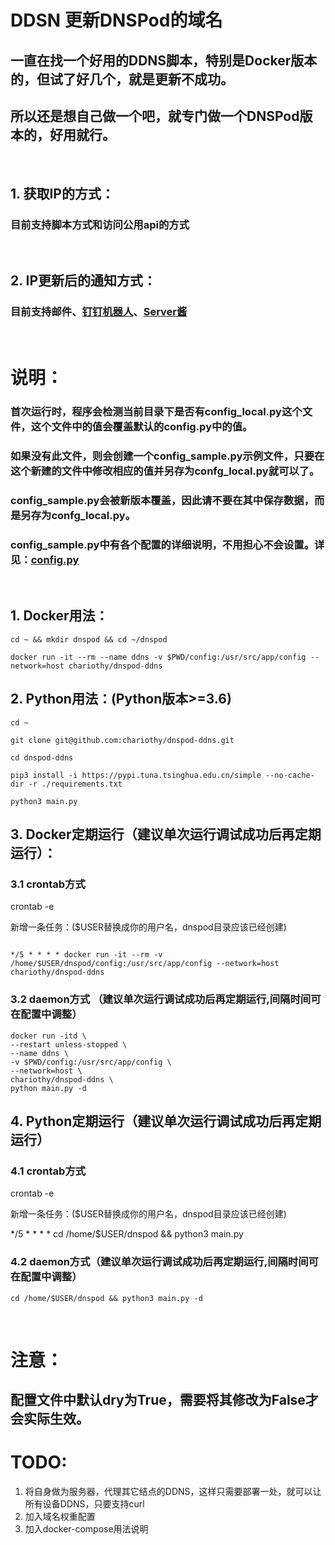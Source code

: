 # DDSN 更新DNSPod的域名

## 一直在找一个好用的DDNS脚本，特别是Docker版本的，但试了好几个，就是更新不成功。

## 所以还是想自己做一个吧，就专门做一个DNSPod版本的，好用就行。

<br>

## 1. 获取IP的方式：
### 目前支持脚本方式和访问公用api的方式

<br>

## 2. IP更新后的通知方式：
### 目前支持邮件、[钉钉机器人](http://dwz.win/MqK)、[Server酱](http://sc.ftqq.com/)

<br>

# 说明：
### 首次运行时，程序会检测当前目录下是否有**config_local.py**这个文件，这个文件中的值会覆盖默认的**config.py**中的值。
### 如果没有此文件，则会创建一个**config_sample.py**示例文件，只要在这个新建的文件中修改相应的值并另存为confg_local.py就可以了。
### **config_sample.py**会被新版本覆盖，因此请不要在其中保存数据，而是另存为**confg_local.py**。
### **config_sample.py**中有各个配置的详细说明，不用担心不会设置。详见：[config.py](config.py)

<br>

## 1. Docker用法：
```
cd ~ && mkdir dnspod && cd ~/dnspod

docker run -it --rm --name ddns -v $PWD/config:/usr/src/app/config --network=host chariothy/dnspod-ddns
```
## 2. Python用法：(Python版本>=3.6)
```
cd ~

git clone git@github.com:chariothy/dnspod-ddns.git

cd dnspod-ddns

pip3 install -i https://pypi.tuna.tsinghua.edu.cn/simple --no-cache-dir -r ./requirements.txt

python3 main.py
```
## 3. Docker定期运行（建议单次运行调试成功后再定期运行）：
### 3.1 crontab方式
crontab -e

新增一条任务：($USER替换成你的用户名，dnspod目录应该已经创建)
```

*/5 * * * * docker run -it --rm -v /home/$USER/dnspod/config:/usr/src/app/config --network=host chariothy/dnspod-ddns
```
### 3.2 daemon方式 （建议单次运行调试成功后再定期运行,间隔时间可在配置中调整）
```
docker run -itd \
--restart unless-stopped \
--name ddns \
-v $PWD/config:/usr/src/app/config \
--network=host \
chariothy/dnspod-ddns \
python main.py -d
```

## 4. Python定期运行（建议单次运行调试成功后再定期运行）
### 4.1 crontab方式
crontab -e

新增一条任务：($USER替换成你的用户名，dnspod目录应该已经创建)

*/5 * * * * cd /home/$USER/dnspod && python3 main.py

### 4.2 daemon方式（建议单次运行调试成功后再定期运行,间隔时间可在配置中调整）
```
cd /home/$USER/dnspod && python3 main.py -d
```
<br>

# 注意：
## 配置文件中默认dry为True，需要将其修改为False才会实际生效。

# TODO:
1. 将自身做为服务器，代理其它结点的DDNS，这样只需要部署一处，就可以让所有设备DDNS，只要支持curl
1. 加入域名权重配置
1. 加入docker-compose用法说明